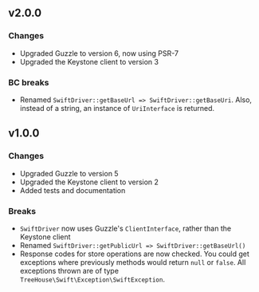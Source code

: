 ## v2.0.0
### Changes
* Upgraded Guzzle to version 6, now using PSR-7
* Upgraded the Keystone client to version 3

### BC breaks
* Renamed `SwiftDriver::getBaseUrl => SwiftDriver::getBaseUri`. Also, instead
  of a string, an instance of `UriInterface` is returned.


## v1.0.0

### Changes
* Upgraded Guzzle to version 5
* Upgraded the Keystone client to version 2
* Added tests and documentation

### Breaks
* `SwiftDriver` now uses Guzzle's `ClientInterface`, rather than the Keystone
  client
* Renamed `SwiftDriver::getPublicUrl => SwiftDriver::getBaseUrl()`
* Response codes for store operations are now checked. You could get exceptions
  where previously methods would return `null` or `false`. All exceptions
  thrown are of type `TreeHouse\Swift\Exception\SwiftException`.
